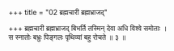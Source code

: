 +++
title = "02 ब्रह्मचारी ब्रह्मभ्राजद्"

+++
ब्रह्मचारी ब्रह्मभ्राजद् बिभर्ति तस्मिन् देवा अधि विश्वे समोताः ।  
स स्नातोः बभ्रुः पिङ्गलः पृथिव्यां बहु रोचते ॥ ३ ॥